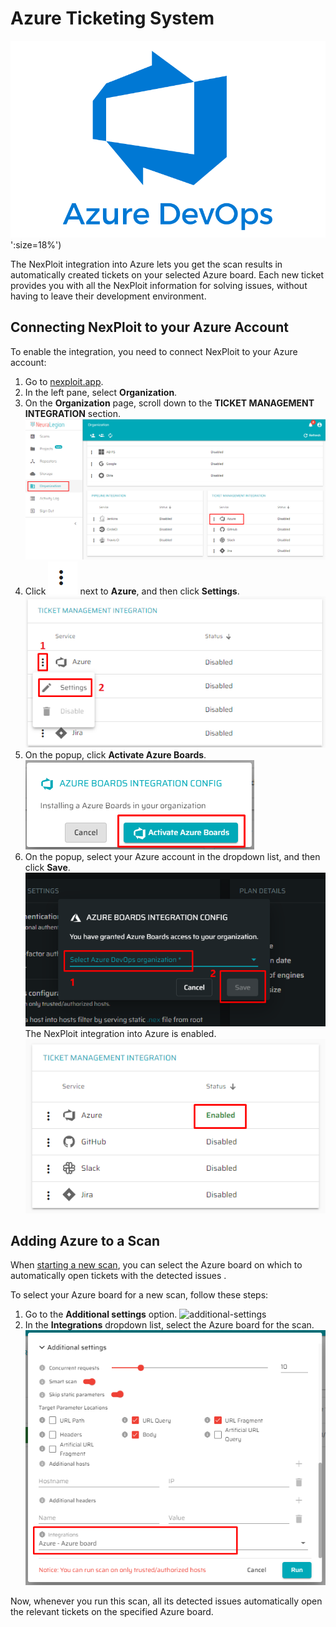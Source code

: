# Azure Ticketing System

![azure-logo](media/azure/azure-logo.png) ':size=18%')

The NexPloit integration into Azure lets you get the scan results in automatically created tickets on your selected Azure board.  Each new ticket provides you with all the NexPloit information for solving issues, without having to leave their development environment.

## Connecting NexPloit to your Azure Account
To enable the integration, you need to connect NexPloit to your Azure account:
1. Go to [nexploit.app](https://nexploit.app).
2. In the left pane, select **Organization**. 
3. On the **Organization** page, scroll down to the **TICKET MANAGEMENT INTEGRATION** section. 
![azure-option](media/azure/azure-option.png ':size=45%')
4. Click ![icon](media/azure/icon.png ':size=1%') next to **Azure**, and then click **Settings**.
![icon-settings](media/azure/icon-settings.png ':size=45%')
5. On the popup, click **Activate Azure Boards**.
![activate-azure-boards](media/azure/activate-azure-boards.png ':size=45%')
6. On the popup, select your Azure account in the dropdown list, and then click **Save**.
![select-azure-organization](media/azure/select-azure-organization.png ':size=45%')
The NexPloit integration into Azure is enabled.
![enabled](media/azure/enabled.png ':size=45%')

## Adding Azure to a Scan
When [starting a new scan](guide/np-web-ui/scanning/creating-new-scan.md), you can select the Azure board on which to automatically open tickets with the detected issues . 

To select your Azure board for a new scan, follow these steps:
1. Go to the **Additional settings** option.
![additional-settings](media/azure/additional-settings.png ':size=45%')
2. In the **Integrations** dropdown list, select the Azure board for the scan.
![selected-azure-board](media/azure/selected-azure-board.png ':size=45%')

Now, whenever you run this scan, all its detected issues automatically open the relevant tickets on the specified Azure board.




